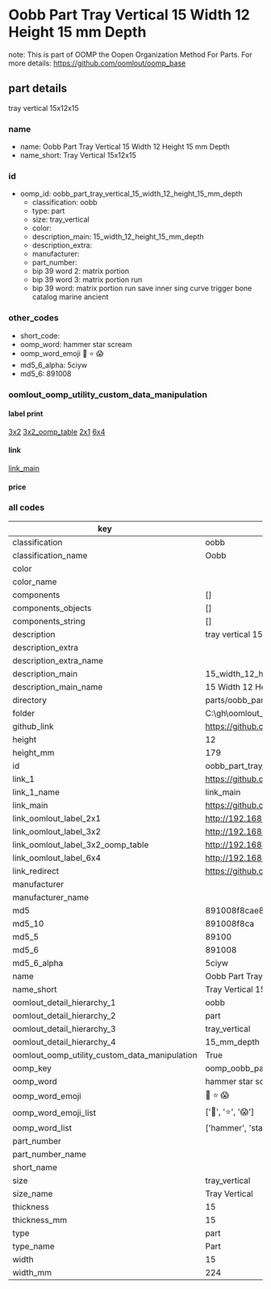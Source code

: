 # Oobb Part Tray Vertical 15 Width 12 Height 15 mm Depth  

note: This is part of OOMP the Oopen Organization Method For Parts. For more details: https://github.com/oomlout/oomp_base

##  part details
  



tray vertical 15x12x15



### name
* name: Oobb Part Tray Vertical 15 Width 12 Height 15 mm Depth
* name_short: Tray Vertical 15x12x15 
### id
* oomp_id: oobb_part_tray_vertical_15_width_12_height_15_mm_depth
  * classification: oobb
  * type: part
  * size: tray_vertical
  * color: 
  * description_main: 15_width_12_height_15_mm_depth
  * description_extra: 
  * manufacturer: 
  * part_number: 
  * bip 39 word 2: matrix portion
  * bip 39 word 3: matrix portion run
  * bip 39 word: matrix portion run save inner sing curve trigger bone catalog marine ancient

### other_codes
* short_code: 
* oomp_word: hammer star scream
* oomp_word_emoji :hammer: :star: :scream:
* md5_6_alpha: 5ciyw
* md5_6: 891008






### oomlout_oomp_utility_custom_data_manipulation
#### label print
[3x2](http://192.168.1.245:1112/?label=oomp%205ciyw)
[3x2_oomp_table](http://192.168.1.108:1112/?label=oomp%205ciyw)
[2x1](http://192.168.1.242:1112/?label=oomp%205ciyw)
[6x4](http://192.168.1.55:1112/?label=oomp%205ciyw)    

#### link

[link_main](https://github.com/oomlout/oomlout_oobb_version_4_generated_parts/tree/main/navigation_oomp/oobb/part/tray_vertical/15_width_12_height_15_mm_depth/part)                              

#### price







### all codes 
| key | value |  
| --- | --- |  
| classification | oobb |  
| classification_name | Oobb |  
| color |  |  
| color_name |  |  
| components | [] |  
| components_objects | [] |  
| components_string | [] |  
| description | tray vertical 15x12x15 |  
| description_extra |  |  
| description_extra_name |  |  
| description_main | 15_width_12_height_15_mm_depth |  
| description_main_name | 15 Width 12 Height 15 mm Depth |  
| directory | parts/oobb_part_tray_vertical_15_width_12_height_15_mm_depth |  
| folder | C:\gh\oomlout_oobb_version_4_generated_parts\parts\oobb_part_tray_vertical_15_width_12_height_15_mm_depth |  
| github_link | https://github.com/oomlout/oomlout_oomp_part_src/tree/main/parts/oobb_part_tray_vertical_15_width_12_height_15_mm_depth |  
| height | 12 |  
| height_mm | 179 |  
| id | oobb_part_tray_vertical_15_width_12_height_15_mm_depth |  
| link_1 | https://github.com/oomlout/oomlout_oobb_version_4_generated_parts/tree/main/navigation_oomp/oobb/part/tray_vertical/15_width_12_height_15_mm_depth/part |  
| link_1_name | link_main |  
| link_main | https://github.com/oomlout/oomlout_oobb_version_4_generated_parts/tree/main/navigation_oomp/oobb/part/tray_vertical/15_width_12_height_15_mm_depth/part |  
| link_oomlout_label_2x1 | http://192.168.1.242:1112/?label=oomp%205ciyw |  
| link_oomlout_label_3x2 | http://192.168.1.245:1112/?label=oomp%205ciyw |  
| link_oomlout_label_3x2_oomp_table | http://192.168.1.108:1112/?label=oomp%205ciyw |  
| link_oomlout_label_6x4 | http://192.168.1.55:1112/?label=oomp%205ciyw |  
| link_redirect | https://github.com/oomlout/oomlout_oobb_version_4_generated_parts/tree/main/parts/oobb_tray_vertical_15_12_15 |  
| manufacturer |  |  
| manufacturer_name |  |  
| md5 | 891008f8cae886cb253a3bfd7aaa1449 |  
| md5_10 | 891008f8ca |  
| md5_5 | 89100 |  
| md5_6 | 891008 |  
| md5_6_alpha | 5ciyw |  
| name | Oobb Part Tray Vertical 15 Width 12 Height 15 mm Depth |  
| name_short | Tray Vertical 15x12x15  |  
| oomlout_detail_hierarchy_1 | oobb |  
| oomlout_detail_hierarchy_2 | part |  
| oomlout_detail_hierarchy_3 | tray_vertical |  
| oomlout_detail_hierarchy_4 | 15_mm_depth |  
| oomlout_oomp_utility_custom_data_manipulation | True |  
| oomp_key | oomp_oobb_part_tray_vertical_15_width_12_height_15_mm_depth |  
| oomp_word | hammer star scream |  
| oomp_word_emoji | :hammer: :star: :scream: |  
| oomp_word_emoji_list | [':hammer:', ':star:', ':scream:'] |  
| oomp_word_list | ['hammer', 'star', 'scream'] |  
| part_number |  |  
| part_number_name |  |  
| short_name |  |  
| size | tray_vertical |  
| size_name | Tray Vertical |  
| thickness | 15 |  
| thickness_mm | 15 |  
| type | part |  
| type_name | Part |  
| width | 15 |  
| width_mm | 224 |  
